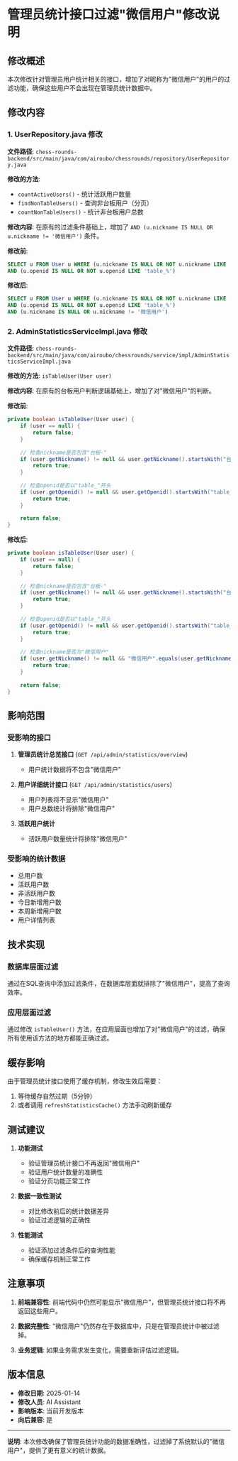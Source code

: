 # 管理员统计接口过滤"微信用户"修改说明

## 修改概述

本次修改针对管理员用户统计相关的接口，增加了对昵称为"微信用户"的用户的过滤功能，确保这些用户不会出现在管理员统计数据中。

## 修改内容

### 1. UserRepository.java 修改

**文件路径**: `chess-rounds-backend/src/main/java/com/airoubo/chessrounds/repository/UserRepository.java`

**修改的方法**:
- `countActiveUsers()` - 统计活跃用户数量
- `findNonTableUsers()` - 查询非台板用户（分页）
- `countNonTableUsers()` - 统计非台板用户总数

**修改内容**: 在原有的过滤条件基础上，增加了 `AND (u.nickname IS NULL OR u.nickname != '微信用户')` 条件。

**修改前**:
```sql
SELECT u FROM User u WHERE (u.nickname IS NULL OR NOT u.nickname LIKE '台板-%') 
AND (u.openid IS NULL OR NOT u.openid LIKE 'table_%')
```

**修改后**:
```sql
SELECT u FROM User u WHERE (u.nickname IS NULL OR NOT u.nickname LIKE '台板-%') 
AND (u.openid IS NULL OR NOT u.openid LIKE 'table_%') 
AND (u.nickname IS NULL OR u.nickname != '微信用户')
```

### 2. AdminStatisticsServiceImpl.java 修改

**文件路径**: `chess-rounds-backend/src/main/java/com/airoubo/chessrounds/service/impl/AdminStatisticsServiceImpl.java`

**修改的方法**: `isTableUser(User user)`

**修改内容**: 在原有的台板用户判断逻辑基础上，增加了对"微信用户"的判断。

**修改前**:
```java
private boolean isTableUser(User user) {
    if (user == null) {
        return false;
    }
    
    // 检查nickname是否包含"台板-"
    if (user.getNickname() != null && user.getNickname().startsWith("台板-")) {
        return true;
    }
    
    // 检查openid是否以"table_"开头
    if (user.getOpenid() != null && user.getOpenid().startsWith("table_")) {
        return true;
    }
    
    return false;
}
```

**修改后**:
```java
private boolean isTableUser(User user) {
    if (user == null) {
        return false;
    }
    
    // 检查nickname是否包含"台板-"
    if (user.getNickname() != null && user.getNickname().startsWith("台板-")) {
        return true;
    }
    
    // 检查openid是否以"table_"开头
    if (user.getOpenid() != null && user.getOpenid().startsWith("table_")) {
        return true;
    }
    
    // 检查nickname是否为"微信用户"
    if (user.getNickname() != null && "微信用户".equals(user.getNickname())) {
        return true;
    }
    
    return false;
}
```

## 影响范围

### 受影响的接口

1. **管理员统计总览接口** (`GET /api/admin/statistics/overview`)
   - 用户统计数据将不包含"微信用户"

2. **用户详细统计接口** (`GET /api/admin/statistics/users`)
   - 用户列表将不显示"微信用户"
   - 用户总数统计将排除"微信用户"

3. **活跃用户统计**
   - 活跃用户数量统计将排除"微信用户"

### 受影响的统计数据

- 总用户数
- 活跃用户数
- 非活跃用户数
- 今日新增用户数
- 本周新增用户数
- 用户详情列表

## 技术实现

### 数据库层面过滤

通过在SQL查询中添加过滤条件，在数据库层面就排除了"微信用户"，提高了查询效率。

### 应用层面过滤

通过修改 `isTableUser()` 方法，在应用层面也增加了对"微信用户"的过滤，确保所有使用该方法的地方都能正确过滤。

## 缓存影响

由于管理员统计接口使用了缓存机制，修改生效后需要：

1. 等待缓存自然过期（5分钟）
2. 或者调用 `refreshStatisticsCache()` 方法手动刷新缓存

## 测试建议

1. **功能测试**
   - 验证管理员统计接口不再返回"微信用户"
   - 验证用户统计数量的准确性
   - 验证分页功能正常工作

2. **数据一致性测试**
   - 对比修改前后的统计数据差异
   - 验证过滤逻辑的正确性

3. **性能测试**
   - 验证添加过滤条件后的查询性能
   - 确保缓存机制正常工作

## 注意事项

1. **前端兼容性**: 前端代码中仍然可能显示"微信用户"，但管理员统计接口将不再返回这些用户。

2. **数据完整性**: "微信用户"仍然存在于数据库中，只是在管理员统计中被过滤掉。

3. **业务逻辑**: 如果业务需求发生变化，需要重新评估过滤逻辑。

## 版本信息

- **修改日期**: 2025-01-14
- **修改人员**: AI Assistant
- **影响版本**: 当前开发版本
- **向后兼容**: 是

---

**说明**: 本次修改确保了管理员统计功能的数据准确性，过滤掉了系统默认的"微信用户"，提供了更有意义的统计数据。